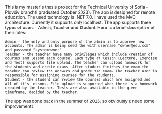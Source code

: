 This is my master's thesis project for the Technical University of Sofia - Plovdiv branch(I graduated October 2023). The app is designed for remote education. The used technology is .NET 7.0. I have used the MVC architecture. Currently it supports only localhost. The app supports three types of users - Admin, Teacher and Student. Here is a brief description of their roles:

    Admin - the only and only purpose of the admin is to approve new accounts. The admin is being seed the with username "owner@edu.com" and password "systemowner"
    Teacher - the teacher have many privileges which include creation of courses and lesson each course. Each type of lesson (Lecture, Exercise and Test) supports file upload. The teacher can upload homework for the students and create exams. After student finishes the exam the teacher can review the answers and grade the exam. The teacher user is responsible for assigning courses for the students.
    Student - the student can review the courses which are assigned and all of it's lessons. File upload is supported when there is a homework created by the teacher. Tests are also available in the given timeframe, decided by the teacher.

The app was done back in the summer of 2023, so obviously it need some improvements.
